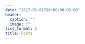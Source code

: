 ```yaml
---
date: "2017-01-01T00:00:00-05:00"
header:
  caption: ""
  image: ""
list_format: 2
title: Posts
---
```

